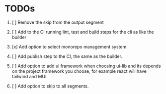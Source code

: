 # TODOs

1. [ ] Remove the skip from the output segment

2. [ ] Add to the CI running lint, test and build steps for the cli as like the builder

3. [x] Add option to select monorepo management system.

4. [ ] Add publish step to the CI, the same as the builder.

5. [ ] Add option to add ui framework when choosing ui-lib and its depends on the project framework you choose, for example react will have tailwind and MUI.

6. [ ] Add option to skip to all segments.
